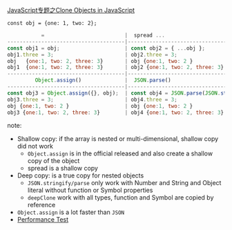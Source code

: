 [JavaScript专题之Clone Objects in JavaScript](#top)

`const obj = {one: 1, two: 2};`

```javascript
           =                          |  spread ...                     
--------------------------------------|-----------------------------------------------
const obj1 = obj;                     | const obj2 = { ...obj };        
obj1.three = 3;                       | obj2.three = 3;                  
obj   {one:1, two: 2, three: 3}       | obj {one:1, two: 2 }             
obj1  {one:1, two: 2, three: 3}       | obj2 {one:1, two: 2, three: 3}  
--------------------------------------|-----------------------------------------------
         Object.assign()              |  JSON.parse()                    
--------------------------------------|-----------------------------------------------
const obj3 = Object.assign({}, obj);  | const obj4 = JSON.parse(JSON.stringify(obj));
obj3.three = 3;                       | obj4.three = 3;
obj {one:1, two: 2 }                  | obj {one:1, two: 2 }
obj3 {one:1, two: 2, three: 3}        | obj4 {one:1, two: 2, three: 3}
```

note: 
 
- Shallow copy: if the array is nested or multi-dimensional, shallow copy did not work
  - `Object.assign` is in the official released and also create a shallow copy of the object
  - spread is a shallow copy
- Deep copy: is a true copy for nested objects
  - `JSON.stringify/parse` only work with Number and String and Object literal without function or Symbol properties
  - `deepClone` work with all types, function and Symbol are copied by reference
- `Object.assign` is a lot faster than `JSON`
- [Performance Test](https://jsperf.com/3-ways-to-clone-object/1)

